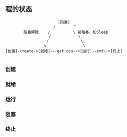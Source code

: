 ##  程的状态
```shell
				       [阻塞]
				     /	 	  ^
		阻塞解除    /	  	   \ 被阻塞，如Sleep
	   		 	   /			\ 
			      /				 \
			     v				  \
[创建]-create->[就绪]---get cpu-->[运行]--end-->[终止]
	

```

###   创建

###   就绪

###   运行

###   阻塞

###   终止
